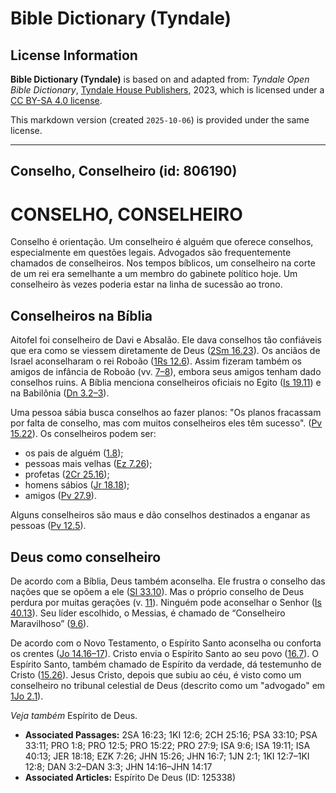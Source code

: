 # Bible Dictionary (Tyndale)

## License Information

**Bible Dictionary (Tyndale)** is based on and adapted from: _Tyndale Open Bible Dictionary_, [Tyndale House Publishers](https://tyndaleopenresources.com/), 2023, which is licensed under a [CC BY-SA 4.0 license](https://creativecommons.org/licenses/by-sa/4.0/legalcode.en).

This markdown version (created `2025-10-06`) is provided under the same license.



--------------------------------

## Conselho, Conselheiro (id: 806190)

CONSELHO, CONSELHEIRO
=====================

Conselho é orientação. Um conselheiro é alguém que oferece conselhos, especialmente em questões legais. Advogados são frequentemente chamados de conselheiros. Nos tempos bíblicos, um conselheiro na corte de um rei era semelhante a um membro do gabinete político hoje. Um conselheiro às vezes poderia estar na linha de sucessão ao trono.

Conselheiros na Bíblia
----------------------

Aitofel foi conselheiro de Davi e Absalão. Ele dava conselhos tão confiáveis que era como se viessem diretamente de Deus ([2Sm 16\.23](https://ref.ly/2Sam16:23)). Os anciãos de Israel aconselharam o rei Roboão ([1Rs 12\.6](https://ref.ly/1Kgs12:6)). Assim fizeram também os amigos de infância de Roboão (vv. [7](https://ref.ly/1Kgs12:7-1Kgs12:8)[–](https://ref.ly/2Chr26:16-2Chr26:21)[8](https://ref.ly/1Kgs12:7-1Kgs12:8)), embora seus amigos tenham dado conselhos ruins. A Bíblia menciona conselheiros oficiais no Egito ([Is 19\.11](https://ref.ly/Isa19:11)) e na Babilônia ([Dn 3\.2](https://ref.ly/Dan3:2-Dan3:3)[–](https://ref.ly/2Chr26:16-2Chr26:21)[3](https://ref.ly/Dan3:2-Dan3:3)).

Uma pessoa sábia busca conselhos ao fazer planos: "Os planos fracassam por falta de conselho, mas com muitos conselheiros eles têm sucesso". ([Pv 15\.22](https://ref.ly/Prov15:22)). Os conselheiros podem ser:

* os pais de alguém ([1\.8](https://ref.ly/Prov1:8));
* pessoas mais velhas ([Ez 7\.26](https://ref.ly/Ezek7:26));
* profetas ([2Cr 25\.16](https://ref.ly/2Chr25:16));
* homens sábios ([Jr 18\.18](https://ref.ly/Jer18:18));
* amigos ([Pv 27\.9](https://ref.ly/Prov27:9)).

Alguns conselheiros são maus e dão conselhos destinados a enganar as pessoas ([Pv 12\.5](https://ref.ly/Prov12:5)).

Deus como conselheiro
---------------------

De acordo com a Bíblia, Deus também aconselha. Ele frustra o conselho das nações que se opõem a ele ([Sl 33\.10](https://ref.ly/Ps33:10)). Mas o próprio conselho de Deus perdura por muitas gerações (v. [11](https://ref.ly/Ps33:11)). Ninguém pode aconselhar o Senhor ([Is 40\.13](https://ref.ly/Isa40:13)). Seu líder escolhido, o Messias, é chamado de “Conselheiro Maravilhoso” ([9\.6](https://ref.ly/Isa9:6)).

De acordo com o Novo Testamento, o Espírito Santo aconselha ou conforta os crentes ([Jo 14\.16–17](https://ref.ly/John14:16-John14:17)). Cristo envia o Espírito Santo ao seu povo ([16\.7](https://ref.ly/John16:7)). O Espírito Santo, também chamado de Espírito da verdade, dá testemunho de Cristo ([15\.26](https://ref.ly/John15:26)). Jesus Cristo, depois que subiu ao céu, é visto como um conselheiro no tribunal celestial de Deus (descrito como um "advogado" em [1Jo 2\.1](https://ref.ly/1John2:1)).

*Veja também* Espírito de Deus.

* **Associated Passages:** 2SA 16:23; 1KI 12:6; 2CH 25:16; PSA 33:10; PSA 33:11; PRO 1:8; PRO 12:5; PRO 15:22; PRO 27:9; ISA 9:6; ISA 19:11; ISA 40:13; JER 18:18; EZK 7:26; JHN 15:26; JHN 16:7; 1JN 2:1; 1KI 12:7–1KI 12:8; DAN 3:2–DAN 3:3; JHN 14:16–JHN 14:17
* **Associated Articles:** Espírito De Deus (ID: 125338)

